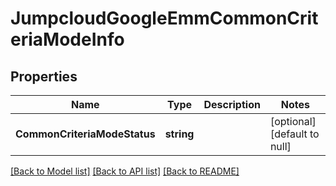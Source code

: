 # JumpcloudGoogleEmmCommonCriteriaModeInfo

## Properties
Name | Type | Description | Notes
------------ | ------------- | ------------- | -------------
**CommonCriteriaModeStatus** | **string** |  | [optional] [default to null]

[[Back to Model list]](../README.md#documentation-for-models) [[Back to API list]](../README.md#documentation-for-api-endpoints) [[Back to README]](../README.md)


